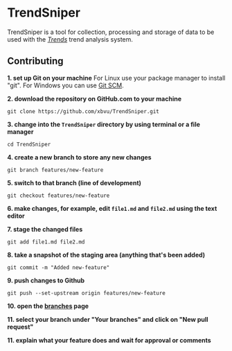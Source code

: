 # TrendSniper

TrendSniper is a tool for collection, processing and storage of data to be used with the [*Trends*](https://www.github.com/xbvu/Trends) trend analysis system.

## Contributing

**1. set up Git on your machine**
For Linux use your package manager to install "git".
For Windows you can use [Git SCM](https://git-scm.com/download/win).

**2. download the repository on GitHub.com to your machine**

`git clone https://github.com/xbvu/TrendSniper.git`

**3. change into the `TrendSniper` directory by using terminal or a file manager**

`cd TrendSniper`

**4. create a new branch to store any new changes**

`git branch features/new-feature`

**5. switch to that branch (line of development)**

`git checkout features/new-feature`

**6. make changes, for example, edit `file1.md` and `file2.md` using the text editor**

**7. stage the changed files**

`git add file1.md file2.md`

**8. take a snapshot of the staging area (anything that's been added)**

`git commit -m "Added new-feature"`

**9. push changes to Github**

`git push --set-upstream origin features/new-feature`

**10. open the [branches](https://github.com/xbvu/TrendSniper/branches) page**

**11. select your branch under "Your branches" and click on "New pull request"**

**11. explain what your feature does and wait for approval or comments**
